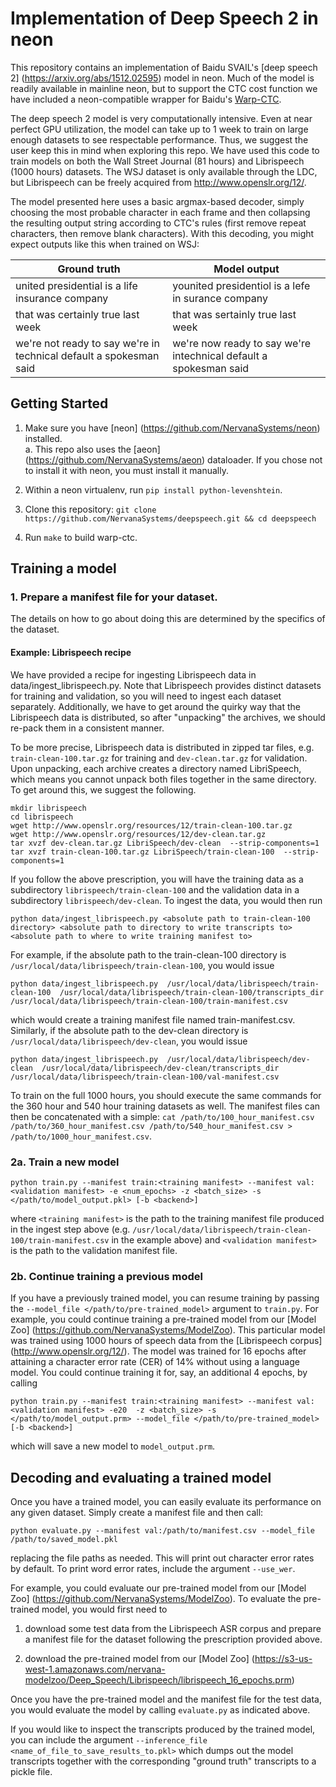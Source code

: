# Implementation of Deep Speech 2 in neon

This repository contains an implementation of Baidu SVAIL's [deep speech 2] (https://arxiv.org/abs/1512.02595) model in neon. Much of the model is readily available in mainline neon, but to support the CTC cost function we have included a neon-compatible wrapper for Baidu's [Warp-CTC].
  
The deep speech 2 model is very computationally intensive. Even at near perfect GPU utilization, the model can take up to 1 week to train on large enough datasets to see respectable performance. Thus, we suggest the user keep this in mind when exploring this repo. We have used this code to train models on both the Wall Street Journal (81 hours) and Librispeech (1000 hours) datasets. The WSJ dataset is only available through the LDC, but Librispeech can be freely acquired from <http://www.openslr.org/12/>.
 
The model presented here uses a basic argmax-based decoder, simply choosing the most probable character in each frame and then collapsing the resulting output string according to CTC's rules (first remove repeat characters, then remove blank characters). With this decoding, you might expect outputs like this when trained on WSJ:

| Ground truth                    | Model output                      |
|---------------------------------|-----------------------------------|
| united presidential is a life insurance company | younited presidentiol is a lefe in surance company |
| that was certainly true last week | that was sertainly true last week |
| we're not ready to say we're in technical default a spokesman said | we're now ready to say we're intechnical default a spokesman said | 

## Getting Started
1. Make sure you have [neon] (https://github.com/NervanaSystems/neon) installed.  
    a. This repo also uses the [aeon] (https://github.com/NervanaSystems/aeon) dataloader. If you chose not to install it with neon, you must install it manually.

2. Within a neon virtualenv, run ```pip install python-levenshtein```.

3. Clone this repository: ```git clone https://github.com/NervanaSystems/deepspeech.git && cd deepspeech```

4. Run ```make``` to build warp-ctc.

## Training a model
### 1. Prepare a manifest file for your dataset.
The details on how to go about doing this are determined by the specifics of the dataset. 


#### Example: Librispeech recipe
We have provided a recipe for ingesting Librispeech data in data/ingest_librispeech.py. Note that Librispeech provides distinct datasets for training and validation, so you will need to ingest each dataset separately. Additionally, we have to get around the quirky way that the Librispeech data is distributed, so after "unpacking" the archives, we should re-pack them in a consistent manner.

To be more precise, Librispeech data is distributed in zipped tar files, e.g. `train-clean-100.tar.gz` for training and `dev-clean.tar.gz` for validation. Upon unpacking, each archive creates a directory named LibriSpeech, which means you cannot unpack both files together in the same directory. To get around this, we suggest the following. 
```
mkdir librispeech 
cd librispeech
wget http://www.openslr.org/resources/12/train-clean-100.tar.gz
wget http://www.openslr.org/resources/12/dev-clean.tar.gz
tar xvzf dev-clean.tar.gz LibriSpeech/dev-clean  --strip-components=1
tar xvzf train-clean-100.tar.gz LibriSpeech/train-clean-100  --strip-components=1
```
If you follow the above prescription, you will have the training data as a subdirectory `librispeech/train-clean-100` 
and  the validation data in a subdirectory `librispeech/dev-clean`. To ingest the data, you would then run 
```
python data/ingest_librispeech.py <absolute path to train-clean-100 directory> <absolute path to directory to write transcripts to> <absolute path to where to write training manifest to>
```

For example, if the absolute path to the train-clean-100 directory is ``/usr/local/data/librispeech/train-clean-100``, you would issue  
```
python data/ingest_librispeech.py  /usr/local/data/librispeech/train-clean-100  /usr/local/data/librispeech/train-clean-100/transcripts_dir  /usr/local/data/librispeech/train-clean-100/train-manifest.csv
```
which would create a training manifest file named train-manifest.csv. Similarly, if the absolute path to the dev-clean directory is ``/usr/local/data/librispeech/dev-clean``, you would issue  

```
python data/ingest_librispeech.py  /usr/local/data/librispeech/dev-clean  /usr/local/data/librispeech/dev-clean/transcripts_dir  /usr/local/data/librispeech/train-clean-100/val-manifest.csv
```

To train on the full 1000 hours, you should execute the same commands for the 360 hour and 540 hour training datasets as well. The manifest files can then be concatenated with a simple:
`cat /path/to/100_hour_manifest.csv /path/to/360_hour_manifest.csv /path/to/540_hour_manifest.csv > /path/to/1000_hour_manifest.csv`. 


### 2a. Train a new model

```
python train.py --manifest train:<training manifest> --manifest val:<validation manifest> -e <num_epochs> -z <batch_size> -s </path/to/model_output.pkl> [-b <backend>] 
```

where `<training manifest>` is the path to the training manifest file produced in the ingest step above (e.g. ``/usr/local/data/librispeech/train-clean-100/train-manifest.csv`` in the example above) and `<validation manifest>` is the path to the validation manifest file.
 
### 2b. Continue training a previous model
If you have a previously trained model, you can resume training by passing the `--model_file </path/to/pre-trained_model>` argument to `train.py`. For example, you could continue training a pre-trained model from our [Model Zoo] (https://github.com/NervanaSystems/ModelZoo). This particular model was trained using 1000 hours of speech data from the [Librispeech corpus] (<http://www.openslr.org/12/>). The model was trained for 16 epochs after attaining a character error rate (CER) of 14% without using a language model. You could continue training it for, say, an additional 4 epochs, by calling 
```
python train.py --manifest train:<training manifest> --manifest val:<validation manifest> -e20  -z <batch_size> -s </path/to/model_output.prm> --model_file </path/to/pre-trained_model> [-b <backend>] 
```
which will save a new model to `model_output.prm`. 

## Decoding and evaluating a trained model
Once you have a trained model, you can easily evaluate its performance on any given dataset. Simply create a manifest file and then call:
 ```
 python evaluate.py --manifest val:/path/to/manifest.csv --model_file /path/to/saved_model.pkl
 ```
replacing the file paths as needed. This will print out character error rates by default. To print word error rates, include the argument `--use_wer`.

For example, you could evaluate our pre-trained model from our [Model Zoo] (https://github.com/NervanaSystems/ModelZoo). To evaluate the pre-trained model, you would first need to 

1. download some test data from the Librispeech ASR corpus and prepare a manifest file for the dataset following the prescription provided above.  

2. download the pre-trained model from our [Model Zoo] (https://s3-us-west-1.amazonaws.com/nervana-modelzoo/Deep_Speech/Librispeech/librispeech_16_epochs.prm)

Once you have the pre-trained model and the manifest file for the test data, you would evaluate the model by calling `evaluate.py` as indicated above.

If you would like to inspect the transcripts produced by the trained model, you can include the argument `--inference_file <name_of_file_to_save_results_to.pkl>` which dumps out the model transcripts together with the corresponding "ground truth" transcripts to a pickle file. 


[Warp-CTC]: https://github.com/baidu-research/warp-ctc

